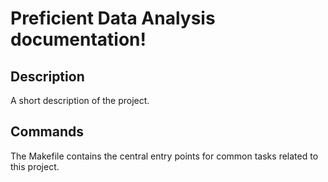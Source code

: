 # Preficient Data Analysis documentation!

## Description

A short description of the project.

## Commands

The Makefile contains the central entry points for common tasks related to this project.


